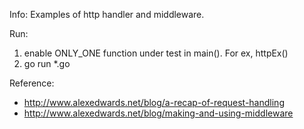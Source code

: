 Info:
Examples of http handler and middleware.

Run:
1. enable ONLY_ONE function under test in main(). For ex, httpEx()
2. go run *.go

Reference:
- http://www.alexedwards.net/blog/a-recap-of-request-handling
- http://www.alexedwards.net/blog/making-and-using-middleware
